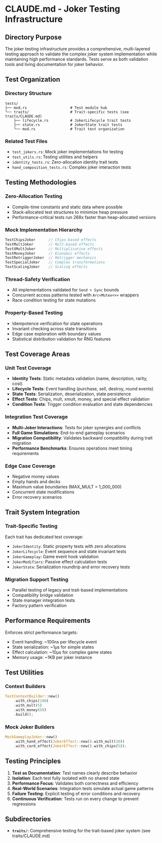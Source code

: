 # CLAUDE.md - Joker Testing Infrastructure

## Directory Purpose

The joker testing infrastructure provides a comprehensive, multi-layered testing approach to validate the complex joker system implementation while maintaining high performance standards. Tests serve as both validation tools and living documentation for joker behavior.

## Test Organization

### Directory Structure
```
tests/
├── mod.rs                    # Test module hub
└── traits/                   # Trait-specific tests (see traits/CLAUDE.md)
    ├── lifecycle.rs          # JokerLifecycle trait tests
    ├── state.rs              # JokerState trait tests
    └── mod.rs                # Trait test organization
```

### Related Test Files
- `test_jokers.rs`: Mock joker implementations for testing
- `test_utils.rs`: Testing utilities and helpers
- `identity_tests.rs`: Zero-allocation identity trait tests
- `hand_composition_tests.rs`: Complex joker interaction tests

## Testing Methodologies

### Zero-Allocation Testing
- Compile-time constants and static data where possible
- Stack-allocated test structures to minimize heap pressure
- Performance-critical tests run 268x faster than heap-allocated versions

### Mock Implementation Hierarchy
```rust
TestChipsJoker      // Chips-based effects
TestMultJoker       // Mult-based effects
TestXMultJoker      // Multiplicative effects
TestMoneyJoker      // Economic effects
TestRetriggerJoker  // Retrigger mechanics
TestSpecialJoker    // Complex transformations
TestScalingJoker    // Scaling effects
```

### Thread-Safety Verification
- All implementations validated for `Send + Sync` bounds
- Concurrent access patterns tested with `Arc<Mutex<>>` wrappers
- Race condition testing for state mutations

### Property-Based Testing
- Idempotence verification for state operations
- Invariant checking across state transitions
- Edge case exploration with boundary values
- Statistical distribution validation for RNG features

## Test Coverage Areas

### Unit Test Coverage
- **Identity Tests**: Static metadata validation (name, description, rarity, cost)
- **Lifecycle Tests**: Event handling (purchase, sell, destroy, round events)
- **State Tests**: Serialization, deserialization, state persistence
- **Effect Tests**: Chips, mult, xmult, money, and special effect validation
- **Condition Tests**: Trigger condition evaluation and state dependencies

### Integration Test Coverage
- **Multi-Joker Interactions**: Tests for joker synergies and conflicts
- **Full Game Simulations**: End-to-end gameplay scenarios
- **Migration Compatibility**: Validates backward compatibility during trait migration
- **Performance Benchmarks**: Ensures operations meet timing requirements

### Edge Case Coverage
- Negative money values
- Empty hands and decks
- Maximum value boundaries (MAX_MULT = 1_000_000)
- Concurrent state modifications
- Error recovery scenarios

## Trait System Integration

### Trait-Specific Testing
Each trait has dedicated test coverage:
- `JokerIdentity`: Static property tests with zero allocations
- `JokerLifecycle`: Event sequence and state invariant tests
- `JokerGameplay`: Game event hook validation
- `JokerModifiers`: Passive effect calculation tests
- `JokerState`: Serialization roundtrip and error recovery tests

### Migration Support Testing
- Parallel testing of legacy and trait-based implementations
- Compatibility bridge validation
- State manager integration tests
- Factory pattern verification

## Performance Requirements

Enforces strict performance targets:
- Event handling: ~100ns per lifecycle event
- State serialization: ~1μs for simple states
- Effect calculation: ~10μs for complex game states
- Memory usage: ~1KB per joker instance

## Test Utilities

### Context Builders
```rust
TestContextBuilder::new()
    .with_chips(100)
    .with_mult(5)
    .with_money(50)
    .build();
```

### Mock Joker Builders
```rust
MockGameplayJoker::new()
    .with_hand_effect(JokerEffect::new().with_mult(10))
    .with_card_effect(JokerEffect::new().with_chips(5));
```

## Testing Principles

1. **Test as Documentation**: Test names clearly describe behavior
2. **Isolation**: Each test fully isolated with no shared state
3. **Performance Focus**: Validates both correctness and efficiency
4. **Real-World Scenarios**: Integration tests simulate actual game patterns
5. **Failure Testing**: Explicit testing of error conditions and recovery
6. **Continuous Verification**: Tests run on every change to prevent regressions

## Subdirectories

- **`traits/`**: Comprehensive testing for the trait-based joker system (see traits/CLAUDE.md)
